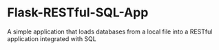 # Flask-RESTful-SQL-App
 A simple application that loads databases from a local file into a RESTful application integrated with SQL
